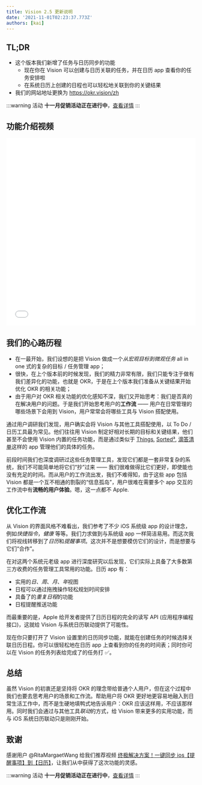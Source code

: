 ```yaml
---
title: Vision 2.5 更新说明
date: '2021-11-01T02:23:37.773Z'
authors: [kai]
---
```


## TL;DR

- 这个版本我们新增了任务与日历同步的功能
  - 现在你在 Vision 可以创建与日历关联的任务，并在日历 app 查看你的任务安排啦
  - 在系统日历上创建的日程也可以轻松地关联到你的关键结果
- 我们的网站地址更换为 https://okr.vision/zh

:::warning 活动
**十一月促销活动正在进行中**，[查看详情](/zh/blog/2021/11/03/promo-campaign)
:::

## 功能介绍视频

<iframe src="//player.bilibili.com/player.html?aid=378945894&bvid=BV1jf4y1u7E7&cid=436262770&page=1" scrolling="no" border="0" frameborder="no" framespacing="0" allowfullscreen="true" width="100%" height="500px"> </iframe>

## 我们的心路历程

- 在一最开始，我们设想的是把 Vision 做成一个*从宏观目标到微观任务* all in one 式的复杂的目标 / 任务管理 app；
- 很快，在上个版本前的时候发现，我们的精力非常有限，我们只能专注于做有我们差异化的功能，也就是 OKR，于是在上个版本我们准备从关键结果开始优化 OKR 的相关功能；
- 由于用户对 OKR 相关功能的优化感知不深，我们又开始思考：我们是否真的在解决用户的问题。于是我们开始思考用户的**工作流** —— 用户在日常管理的哪些场景下会用到 Vision，用户常常会将哪些工具与 Vision 搭配使用。

通过用户调研我们发现，用户确实会将 Vision 与其他工具搭配使用，以 To Do / 日历工具最为常见。他们往往用 Vision 制定好相对长期的目标和关键结果，他们甚至不会使用 Vision 内置的任务功能，而是通过类似于 [Things], [Sorted³], [滴答清单]这样的 app 管理他们的具体的任务。

前段时间我们也深度调研过这些任务管理工具，发现它们都是一套非常复杂的系统，我们不可能简单地将它们“抄”过来 —— 我们很难做得比它们更好，即使能也没有充足的时间。而从用户的工作流出发，我们不难得知，由于这些 app 包括 Vision 都是一个互不相通的割裂的“信息孤岛”，用户很难在需要多个 app 交互的工作流中有**流畅的用户体验**。嗯，这一点都不 Apple.

## 优化工作流

从 Vision 的界面风格不难看出，我们参考了不少 iOS 系统级 app 的设计理念，例如*快捷指令*，_健康_ 等等。我们力求做到与系统级 app 一样简洁易用。而这次我们将视线转移到了*日历*和*提醒事项*。这次并不是想要模仿它们的设计，而是想要与它们“合作”。

在对这两个系统元老级 app 进行深度研究以后发现，它们实际上具备了大多数第三方收费的任务管理工具常用的功能。日历 app 有：

- 实用的*日*、_周_、_月_、*年*视图
- 日程可以通过拖拽操作轻松规划时间安排
- 具备了的*重复日程*的功能
- 日程提醒推送功能

而最重要的是，Apple 给开发者提供了日历日程的完全的读写 API (应用程序编程接口)，这就给 Vision 与系统日历联动提供了可能性。

现在你只要打开了 Vision 设置里的日历同步功能，就能在创建任务的时候选择关联日历日程。你可以很轻松地在日历 app 上查看到你的任务的时间表；同时你可以在 Vision 的任务列表给完成了的任务打 ✅。

## 总结

虽然 Vision 的初衷还是坚持将 OKR 的理念带给普通个人用户，但在这个过程中我们也要去思考用户的场景和工作流。帮助用户将 OKR 更好地更容易地融入到日常生活工作中，而不是生硬地填鸭式地告诉用户：OKR 应该这样用，不应该那样用。同时我们会通过与其他工具*联动*的方式，给 Vision 带来更多的实用功能，而与 iOS 系统日历联动只是刚刚开始。

## 致谢

感谢用户 @RitaMargaetWang 给我们推荐视频 [终极解决方案！一键同步 ios【提醒事项】到【日历】](https://www.bilibili.com/video/BV1pK4y1Y7DX)，让我们从中获得了这次功能的灵感。

:::warning 活动
**十一月促销活动正在进行中**，[查看详情](/zh/blog/2021/11/03/promo-campaign)
:::

[things]: https://culturedcode.com/things/
[sorted³]: https://www.sortedapp.com
[滴答清单]: https://www.dida365.com/
[微信群]: https://okr.vision/zh/about#%E8%81%94%E7%B3%BB%E6%96%B9%E5%BC%8F
